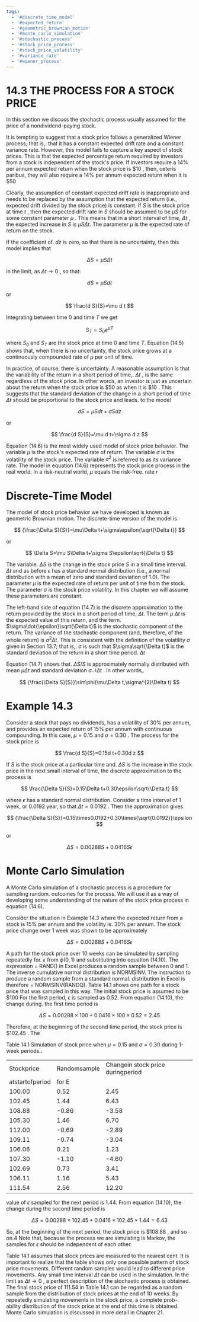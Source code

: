 ```yaml
---
tags:
  - '#discrete_time_model'
  - '#expected_return'
  - '#geometric_brownian_motion'
  - '#monte_carlo_simulation'
  - '#stochastic_process'
  - '#stock_price_process'
  - '#stock_price_volatility'
  - '#variance_rate'
  - '#wiener_process'
---
```

# 14.3 THE PROCESS FOR A STOCK PRICE  

In this section we discuss the stochastic process usually assumed for the price of a nondividend-paying stock.  

It is tempting to suggest that a stock price follows a generalized Wiener process; that is,. that it has a constant expected drift rate and a constant variance rate. However, this model fails to capture a key aspect of stock prices. This is that the expected percentage return required by investors from a stock is independent of the stock's price. If investors require a $14\%$ per annum expected return when the stock price is $\$10$ , then, ceteris paribus, they will also require a $14\%$ per annum expected return when it is $\$50$  

Clearly, the assumption of constant expected drift rate is inappropriate and needs to be replaced by the assumption that the expected return (i.e., expected drift divided by the stock price) is constant. If $S$ is the stock price at time $t$ , then the expected drift rate in $S$ should be assumed to be $\mu S$ for some constant parameter $\mu$ . This means that in a short interval of time, $\Delta t$ , the expected increase in $S$ is $\mu S\Delta t.$ The parameter $\mu$ is the expected rate of return on the stock.  

If the coefficient of. $d z$ is zero, so that there is no uncertainty, then this model implies that  

$$
\Delta S=\mu S\Delta t
$$  

in the limit, as $\Delta t\longrightarrow0$ , so that:  

$$
d S=\mu S d t
$$  

or  

$$
\frac{d S}{S}=\mu d t
$$  

Integrating between time 0 and time $T$ we get  

$$
S_{T}=S_{0}e^{\mu T}
$$  

where $S_{0}$ and $S_{T}$ are the stock price at time 0 and time $T.$ Equation (14.5) shows that, when there is no uncertainty, the stock price grows at a continuously compounded rate of $\mu$ per unit of time.  

In practice, of course, there is uncertainty. A reasonable assumption is that the variability of the return in a short period of time,. $\Delta t$ , is the same regardless of the stock price. In other words, an investor is just as uncertain about the return when the stock price is $\$50$ as when it is $\$10$ . This suggests that the standard deviation of the change in a short period of time $\Delta t$ should be proportional to the stock price and leads. to the model  

$$
d S=\mu S d t+\sigma S d z
$$  

or  

$$
\frac{d S}{S}=\mu d t+\sigma d z
$$  

Equation (14.6) is the most widely used model of stock price behavior. The variable $\mu$ is the stock's expected rate of return. The variable $\sigma$ is the volatility of the stock price. The variable $\sigma^{2}$ is referred to as its variance rate. The model in equation (14.6) represents the stock price process in the real world. In a risk-neutral world, $\mu$ equals the risk-free. rate $r$  

# Discrete-Time Model  

The model of stock price behavior we have developed is known as geometric Brownian motion. The discrete-time version of the model is  

$$
{\frac{\Delta S}{S}}=\mu\Delta t+\sigma\epsilon{\sqrt{\Delta t}}
$$  

or  

$$
\Delta S=\mu S\Delta t+\sigma S\epsilon\sqrt{\Delta t}
$$  

The variable. $\Delta S$ is the change in the stock price $S$ in a small time interval. $\Delta t$ and as before $\epsilon$ has a standard normal distribution (i.e., a normal distribution with a mean of zero and standard deviation of 1.0). The parameter $\mu$ is the expected rate of return per unit of time from the stock. The parameter $\sigma$ is the stock price volatility. In this chapter we will assume these parameters are constant.  

The left-hand side of equation (14.7) is the discrete approximation to the return provided by the stock in a short period of time, $\Delta t.$ The term $\mu$ $\Delta t$ is the expected value of this return, and the term. $\sigma\dot{\epsilon}\sqrt{\Delta t}$ is the stochastic component of the return. The variance of the stochastic component (and, therefore, of the whole return) is $\sigma^{2}\Delta t.$ This is consistent with the definition of the volatility $\sigma$ given in Section 13.7; that is,. $\sigma$ is such that $\sigma\sqrt{\Delta t}$ is the standard deviation of the return in a short time period. $\Delta t$  

Equation (14.7) shows that. $\Delta S/S$ is approximately normally distributed with mean $\mu\Delta t$ and standard deviation $\sigma\mathcal{N}\dot{\Delta}t$ . In other words,.  

$$
{\frac{\Delta S}{S}}\sim\phi(\mu\Delta t,\sigma^{2}\Delta t)
$$  

# Example 14.3  

Consider a stock that pays no dividends, has a volatility of $30\%$ per annum, and provides an expected return of $15\%$ per annum with continuous compounding. In this case, $\mu=0.15$ and $\sigma=0.30$ . The process for the stock price is  

$$
\frac{d S}{S}=0.15d t+0.30d z
$$  

If $S$ is the stock price at a particular time and. $\Delta S$ is the increase in the stock price in the next small interval of time, the discrete approximation to the process is  

$$
\frac{\Delta S}{S}=0.15\Delta t+0.30\epsilon\sqrt{\Delta t}
$$  

where $\epsilon$ has a standard normal distribution. Consider a time interval of 1 week, or 0.0192 year, so that $\Delta t=0.0192$ . Then the approximation gives  

$$
{\frac{\Delta S}{S}}=0.15\times0.0192+0.30\times{\sqrt{0.0192}}\epsilon
$$  

or  

$$
\Delta S=0.00288S+0.0416S\epsilon
$$  

# Monte Carlo Simulation  

A Monte Carlo simulation of a stochastic process is a procedure for sampling random. outcomes for the process. We will use it as a way of developing some understanding of the nature of the stock price process in equation (14.6).  

Consider the situation in Example 14.3 where the expected return from a stock is $15\%$ per annum and the volatility is. $30\%$ per annum. The stock price change over 1 week was shown to be approximately  

$$
\Delta S=0.00288S+0.0416S\epsilon
$$  

A path for the stock price over 10 weeks can be simulated by sampling repeatedly for. $\epsilon$ from $\phi(0,1)$ and substituting into equation (14.10). The expression $=$ RAND() in Excel produces a random sample between 0 and 1. The inverse cumulative normal distribution is NORMSINV. The instruction to produce a random sample from a standard normal. distribution in Excel is therefore $=$ NORMSINV(RANDQ). Table 14.1 shows one path for a stock price that was sampled in this way. The initial stock price is assumed to be $\$100$ For the first period, $\epsilon$ is sampled as 0.52. From equation (14.10), the change during. the first time period is  

$$
\Delta S=0.00288\times100+0.0416\times100\times0.52=2.45
$$  

Therefore, at the beginning of the second time period, the stock price is $\$102.45$ . The  

Table 14.1 Simulation of stock price when $\mu=0.15$ and $\sigma=0.30$ during 1-week periods..   


<html><body><table><tr><td>Stockprice</td><td>Randomsample</td><td>Changein stock price duringperiod</td></tr><tr><td>atstartofperiod</td><td>for E</td><td></td></tr><tr><td>100.00</td><td>0.52</td><td>2.45</td></tr><tr><td>102.45</td><td>1.44</td><td>6.43</td></tr><tr><td>108.88</td><td>-0.86</td><td>-3.58</td></tr><tr><td>105.30</td><td>1.46</td><td>6.70</td></tr><tr><td>112.00</td><td>-0.69</td><td>-2.89</td></tr><tr><td>109.11</td><td>-0.74</td><td>-3.04</td></tr><tr><td>106.06</td><td>0.21</td><td>1.23</td></tr><tr><td>107.30</td><td>-1.10</td><td>-4.60</td></tr><tr><td>102.69</td><td>0.73</td><td>3.41</td></tr><tr><td>106.11</td><td>1.16</td><td>5.43</td></tr><tr><td>111.54</td><td>2.56</td><td>12.20</td></tr></table></body></html>  

value of $\epsilon$ sampled for the next period is 1.44. From equation (14.10), the change during the second time period is  

$$
\Delta S=0.00288\times102.45+0.0416\times102.45\times1.44=6.43
$$  

So, at the beginning of the next period, the stock price is $\$108.88$ , and so on.4 Note that, because the process we are simulating is Markov, the samples for $\epsilon$ should be independent of each other.  

Table 14.1 assumes that stock prices are measured to the nearest cent. It is important to realize that the table shows only one possible pattern of stock price movements. Different random samples would lead to different price movements. Any small time interval $\Delta t$ can be used in the simulation. In the limit as $\Delta t\longrightarrow0$ , a perfect description of the stochastic process is obtained. The final stock price of 111.54 in Table 14.1 can be regarded as a random sample from the distribution of stock prices at the end of 10 weeks. By repeatedly simulating movements in the stock price, a complete prob-. ability distribution of the stock price at the end of this time is obtained. Monte Carlo simulation is discussed in more detail in Chapter 21.  
